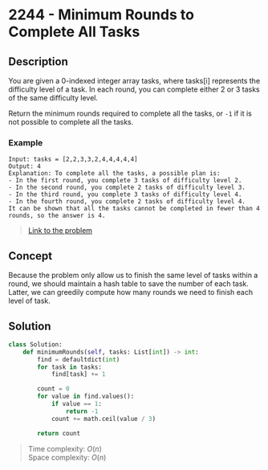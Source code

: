 # 2244 - Minimum Rounds to Complete All Tasks

## Description

You are given a 0-indexed integer array $\text{tasks}$, where $\text{tasks[i]}$ represents the difficulty level of a task. In each round, you can complete either 2 or 3 tasks of the same difficulty level.

Return the minimum rounds required to complete all the tasks, or `-1` if it is not possible to complete all the tasks.

### Example

```text
Input: tasks = [2,2,3,3,2,4,4,4,4,4]
Output: 4
Explanation: To complete all the tasks, a possible plan is:
- In the first round, you complete 3 tasks of difficulty level 2. 
- In the second round, you complete 2 tasks of difficulty level 3. 
- In the third round, you complete 3 tasks of difficulty level 4. 
- In the fourth round, you complete 2 tasks of difficulty level 4.  
It can be shown that all the tasks cannot be completed in fewer than 4 rounds, so the answer is 4.
```

> [Link to the problem](https://leetcode.com/problems/minimum-rounds-to-complete-all-tasks/description/)

## Concept

Because the problem only allow us to finish the same level of tasks within a round, we should maintain a hash table to save the number of each task. Latter, we can greedily compute how many rounds we need to finish each level of task.

## Solution

```python
class Solution:
    def minimumRounds(self, tasks: List[int]) -> int:
        find = defaultdict(int)
        for task in tasks:
            find[task] += 1

        count = 0
        for value in find.values():
            if value == 1:
                return -1
            count += math.ceil(value / 3)

        return count
```

> Time complexity: $O(n)$ \
> Space complexity: $O(n)$
